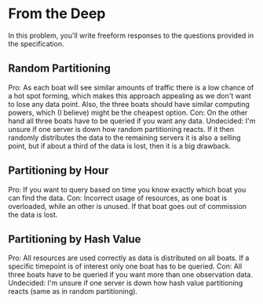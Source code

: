# From the Deep

In this problem, you'll write freeform responses to the questions provided in the specification.

## Random Partitioning

Pro:
As each boat will see similar amounts of traffic there is a low chance of a hot spot forming, which makes this approach appealing as we don't want to lose any data point.
Also, the three boats should have similar computing powers, which (I believe) might be the cheapest option.
Con:
On the other hand all three boats have to be queried if you want any data.
Undecided:
I'm unsure if one server is down how random partitioning reacts.
If it then randomly distributes the data to the remaining servers it is also a selling point, but if about a third of the data is lost, then it is a big drawback.

## Partitioning by Hour

Pro:
If you want to query based on time you know exactly which boat you can find the data.
Con:
Incorrect usage of resources, as one boat is overloaded, while an other is unused. If that boat goes out of commission the data is lost.

## Partitioning by Hash Value

Pro:
All resources are used correctly as data is distributed on all boats. If a specific timepoint is of interest only one boat has to be queried.
Con:
All three boats have to be queried if you want more than one observation data.
Undecided:
I'm unsure if one server is down how hash value partitioning reacts (same as in random partitioning).
